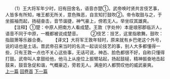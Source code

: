 　　（1）王大将军年少时，旧有田舍名，语音亦楚①。武帝唤时贤共言伎艺事，人皆多有所知，唯王都无所关，意色殊恶，自言知打鼓吹②。帝令取鼓与之，于坐振袖而起，扬槌奋击，音节谐捷，神气豪上，傍若无人。举坐叹其雄爽。
　　【注释】①楚：中原人把南方人看成楚。王敦（字处仲）本是琅邪郡临沂人，语音不同于中原，一概都被说成楚音。
　　②伎艺：技艺，这里指歌舞。鼓吹：指鼓箫等乐器合奏。
　　【译文】大将军王敦年轻时，原来就有乡巴佬这个外号，说的话也是土话。晋武帝召来当时的名流一起谈论技艺的事，别人大多都懂得一些，只有王敦一点也不关心这些事，无话可说，神态、脸色都很不好，自称只懂得打鼓。武帝叫人拿鼓给他，他马上从座位上振臂站起，扬起鼓槌，精神振奋地击起鼓来，鼓音急促和谐，气概豪迈，旁若无人。满座的人都赞叹他的威武豪爽。
<br>[上一篇](13_00) [回卷首](13_00) [下一篇](13_02)
